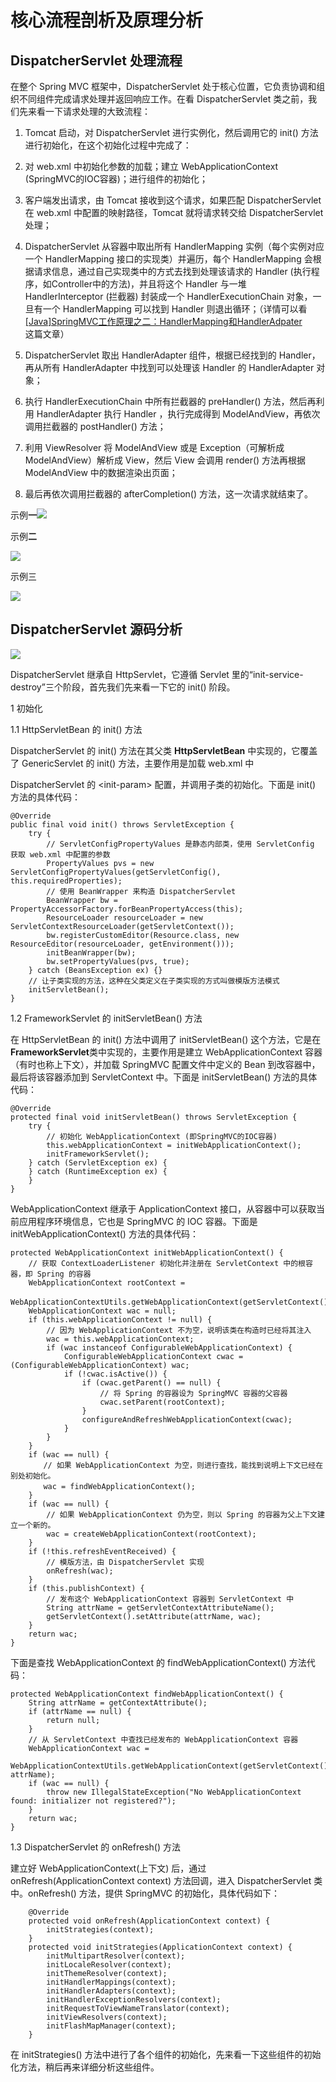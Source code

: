 # 核心流程剖析及原理分析

## DispatcherServlet 处理流程

在整个 Spring MVC 框架中，DispatcherServlet 处于核心位置，它负责协调和组织不同组件完成请求处理并返回响应工作。在看 DispatcherServlet 类之前，我们先来看一下请求处理的大致流程：

1. Tomcat 启动，对 DispatcherServlet 进行实例化，然后调用它的 init\(\) 方法进行初始化，在这个初始化过程中完成了：
2. 对 web.xml 中初始化参数的加载；建立 WebApplicationContext \(SpringMVC的IOC容器\)；进行组件的初始化；

3. 客户端发出请求，由 Tomcat 接收到这个请求，如果匹配 DispatcherServlet 在 web.xml 中配置的映射路径，Tomcat 就将请求转交给 DispatcherServlet 处理；

4. DispatcherServlet 从容器中取出所有 HandlerMapping 实例（每个实例对应一个 HandlerMapping 接口的实现类）并遍历，每个 HandlerMapping 会根据请求信息，通过自己实现类中的方式去找到处理该请求的 Handler \(执行程序，如Controller中的方法\)，并且将这个 Handler 与一堆 HandlerInterceptor \(拦截器\) 封装成一个 HandlerExecutionChain 对象，一旦有一个 HandlerMapping 可以找到 Handler 则退出循环；（详情可以看  
   [\[Java\]SpringMVC工作原理之二：HandlerMapping和HandlerAdpater](https://www.cnblogs.com/tengyunhao/p/www)  
    这篇文章）

5. DispatcherServlet 取出 HandlerAdapter 组件，根据已经找到的 Handler，再从所有 HandlerAdapter 中找到可以处理该 Handler 的 HandlerAdapter 对象；
6. 执行 HandlerExecutionChain 中所有拦截器的 preHandler\(\) 方法，然后再利用 HandlerAdapter 执行 Handler ，执行完成得到 ModelAndView，再依次调用拦截器的 postHandler\(\) 方法；
7. 利用 ViewResolver 将 ModelAndView 或是 Exception（可解析成 ModelAndView）解析成 View，然后 View 会调用 render\(\) 方法再根据 ModelAndView 中的数据渲染出页面；
8. 最后再依次调用拦截器的 afterCompletion\(\) 方法，这一次请求就结束了。

示例**一**![](/assets/import-dispatcher-01.png)

示例**二**

![](/assets/import-Dispatcher-02.png)

示例三

![](/assets/import-dispatcher-03.png)

## DispatcherServlet 源码分析

![](https://images2017.cnblogs.com/blog/1118116/201709/1118116-20170914121516563-1545541531.png)

DispatcherServlet 继承自 HttpServlet，它遵循 Servlet 里的“init-service-destroy”三个阶段，首先我们先来看一下它的 init\(\) 阶段。

1 初始化

1.1 HttpServletBean 的 init\(\) 方法

DispatcherServlet 的 init\(\) 方法在其父类 **HttpServletBean** 中实现的，它覆盖了 GenericServlet 的 init\(\) 方法，主要作用是加载 web.xml 中 

DispatcherServlet 的 &lt;init-param&gt; 配置，并调用子类的初始化。下面是 init\(\) 方法的具体代码：

```
@Override
public final void init() throws ServletException {
    try {
        // ServletConfigPropertyValues 是静态内部类，使用 ServletConfig 获取 web.xml 中配置的参数
        PropertyValues pvs = new ServletConfigPropertyValues(getServletConfig(), this.requiredProperties);
        // 使用 BeanWrapper 来构造 DispatcherServlet
        BeanWrapper bw = PropertyAccessorFactory.forBeanPropertyAccess(this);
        ResourceLoader resourceLoader = new ServletContextResourceLoader(getServletContext());
        bw.registerCustomEditor(Resource.class, new ResourceEditor(resourceLoader, getEnvironment()));
        initBeanWrapper(bw);
        bw.setPropertyValues(pvs, true);
    } catch (BeansException ex) {}
    // 让子类实现的方法，这种在父类定义在子类实现的方式叫做模版方法模式
    initServletBean();
}
```

1.2 FrameworkServlet 的 initServletBean\(\) 方法

在 HttpServletBean 的 init\(\) 方法中调用了 initServletBean\(\) 这个方法，它是在**FrameworkServlet**类中实现的，主要作用是建立 WebApplicationContext 容器（有时也称上下文），并加载 SpringMVC 配置文件中定义的 Bean 到改容器中，最后将该容器添加到 ServletContext 中。下面是 initServletBean\(\) 方法的具体代码：

```
@Override
protected final void initServletBean() throws ServletException {
    try {
        // 初始化 WebApplicationContext (即SpringMVC的IOC容器)
        this.webApplicationContext = initWebApplicationContext();
        initFrameworkServlet();
    } catch (ServletException ex) {
    } catch (RuntimeException ex) {
    }
}
```

WebApplicationContext 继承于 ApplicationContext 接口，从容器中可以获取当前应用程序环境信息，它也是 SpringMVC 的 IOC 容器。下面是 initWebApplicationContext\(\) 方法的具体代码：

```
protected WebApplicationContext initWebApplicationContext() {
    // 获取 ContextLoaderListener 初始化并注册在 ServletContext 中的根容器，即 Spring 的容器
    WebApplicationContext rootContext =
    　　　　WebApplicationContextUtils.getWebApplicationContext(getServletContext());
    WebApplicationContext wac = null;
    if (this.webApplicationContext != null) {
        // 因为 WebApplicationContext 不为空，说明该类在构造时已经将其注入
        wac = this.webApplicationContext;
        if (wac instanceof ConfigurableWebApplicationContext) {
            ConfigurableWebApplicationContext cwac = (ConfigurableWebApplicationContext) wac;
            if (!cwac.isActive()) {
                if (cwac.getParent() == null) {
                    // 将 Spring 的容器设为 SpringMVC 容器的父容器
                    cwac.setParent(rootContext);
                }
                configureAndRefreshWebApplicationContext(cwac);
            }
        }
    }
    if (wac == null) {
    　　// 如果 WebApplicationContext 为空，则进行查找，能找到说明上下文已经在别处初始化。
    　　wac = findWebApplicationContext();
    }
    if (wac == null) {
        // 如果 WebApplicationContext 仍为空，则以 Spring 的容器为父上下文建立一个新的。
        wac = createWebApplicationContext(rootContext);
    }
    if (!this.refreshEventReceived) {
        // 模版方法，由 DispatcherServlet 实现
        onRefresh(wac);
    }
    if (this.publishContext) {
        // 发布这个 WebApplicationContext 容器到 ServletContext 中
        String attrName = getServletContextAttributeName();
        getServletContext().setAttribute(attrName, wac);
    }
    return wac;
}
```

下面是查找 WebApplicationContext 的 findWebApplicationContext\(\) 方法代码：

```
protected WebApplicationContext findWebApplicationContext() {
    String attrName = getContextAttribute();
    if (attrName == null) {
        return null;
    }
    // 从 ServletContext 中查找已经发布的 WebApplicationContext 容器
    WebApplicationContext wac =
    WebApplicationContextUtils.getWebApplicationContext(getServletContext(), attrName);
    if (wac == null) {
        throw new IllegalStateException("No WebApplicationContext found: initializer not registered?");
    }
    return wac;
}
```

1.3 DispatcherServlet 的 onRefresh\(\) 方法

建立好 WebApplicationContext\(上下文\) 后，通过 onRefresh\(ApplicationContext context\) 方法回调，进入 DispatcherServlet 类中。onRefresh\(\) 方法，提供 SpringMVC 的初始化，具体代码如下：

```
    @Override
    protected void onRefresh(ApplicationContext context) {
        initStrategies(context);
    }
    protected void initStrategies(ApplicationContext context) {
        initMultipartResolver(context);
        initLocaleResolver(context);
        initThemeResolver(context);
        initHandlerMappings(context);
        initHandlerAdapters(context);
        initHandlerExceptionResolvers(context);
        initRequestToViewNameTranslator(context);
        initViewResolvers(context);
        initFlashMapManager(context);
    }
```

在 initStrategies\(\) 方法中进行了各个组件的初始化，先来看一下这些组件的初始化方法，稍后再来详细分析这些组件。



